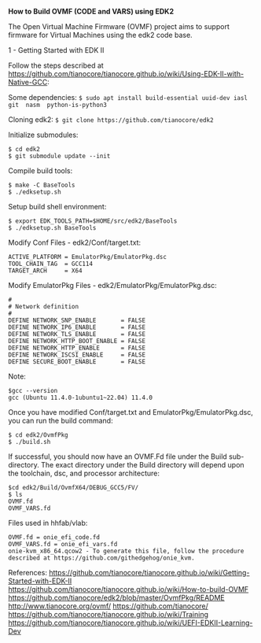 **How to Build OVMF (CODE and VARS) using EDK2**

The Open Virtual Machine Firmware (OVMF) project aims to support firmware for Virtual Machines using the edk2 code base.  

1 - Getting Started with EDK II

Follow the steps described at https://github.com/tianocore/tianocore.github.io/wiki/Using-EDK-II-with-Native-GCC:

Some dependencies:
```$ sudo apt install build-essential uuid-dev iasl git  nasm  python-is-python3```

Cloning edk2:
```$ git clone https://github.com/tianocore/edk2```

Initialize submodules:
```
$ cd edk2
$ git submodule update --init
```
Compile build tools:
```
$ make -C BaseTools
$ ./edksetup.sh
```
Setup build shell environment:
```
$ export EDK_TOOLS_PATH=$HOME/src/edk2/BaseTools
$ ./edksetup.sh BaseTools
```

Modify Conf Files - edk2/Conf/target.txt:
```
ACTIVE_PLATFORM = EmulatorPkg/EmulatorPkg.dsc
TOOL_CHAIN_TAG  = GCC114
TARGET_ARCH     = X64
```
Modify EmulatorPkg Files - edk2/EmulatorPkg/EmulatorPkg.dsc:
```
#
# Network definition
#
DEFINE NETWORK_SNP_ENABLE       = FALSE
DEFINE NETWORK_IP6_ENABLE       = FALSE
DEFINE NETWORK_TLS_ENABLE       = FALSE
DEFINE NETWORK_HTTP_BOOT_ENABLE = FALSE
DEFINE NETWORK_HTTP_ENABLE      = FALSE
DEFINE NETWORK_ISCSI_ENABLE     = FALSE
DEFINE SECURE_BOOT_ENABLE       = FALSE
```
Note: 
```
$gcc --version
gcc (Ubuntu 11.4.0-1ubuntu1~22.04) 11.4.0
```
Once you have modified Conf/target.txt and EmulatorPkg/EmulatorPkg.dsc, you can run the build command:
```
$ cd edk2/OvmfPkg
$ ./build.sh
```
If successful, you should now have an OVMF.Fd file under the Build sub-directory. The exact directory under the Build directory will depend upon the toolchain, dsc, and processor architecture:
```
$cd edk2/Build/OvmfX64/DEBUG_GCC5/FV/
$ ls
OVMF.fd
OVMF_VARS.fd
```
Files used in hhfab/vlab:
```
OVMF.fd = onie_efi_code.fd
OVMF_VARS.fd = onie_efi_vars.fd
onie-kvm_x86_64.qcow2 - To generate this file, follow the procedure described at https://github.com/githedgehog/onie_kvm.
```
References:
https://github.com/tianocore/tianocore.github.io/wiki/Getting-Started-with-EDK-II
https://github.com/tianocore/tianocore.github.io/wiki/How-to-build-OVMF
https://github.com/tianocore/edk2/blob/master/OvmfPkg/README
http://www.tianocore.org/ovmf/
https://github.com/tianocore/
https://github.com/tianocore/tianocore.github.io/wiki/Training
https://github.com/tianocore/tianocore.github.io/wiki/UEFI-EDKII-Learning-Dev
